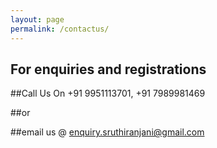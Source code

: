 ```yaml
---
layout: page
permalink: /contactus/
---
```



## For enquiries and registrations 

##Call Us On +91 9951113701, +91 7989981469

##or 

##email us @ enquiry.sruthiranjani@gmail.com
